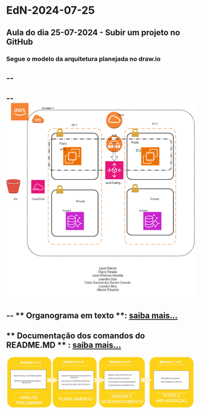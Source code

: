 # EdN-2024-07-25
Aula do dia 25-07-2024 - Subir um projeto no GitHub
--
### Segue o modelo da arquitetura planejada no draw.io
--
--
--
![imagem](https://github.com/Acheroniano/EdN-2024-07-25/blob/main/DiagramaEcommerce.drawio.png)
--
--
** Organograma em texto **: [saiba mais...](https://github.com/Acheroniano/EdN-2024-07-25/blob/main/Sala%2001%20-%202024-07-25.txt)
--
** Documentação dos comandos do README.MD ** : [saiba mais...](https://docs.pipz.com/central-de-ajuda/learning-center/guia-basico-de-markdown#open)
--
![imagem](https://github.com/Acheroniano/EdN-2024-07-25/blob/main/diagramaorganograma.jpg)

